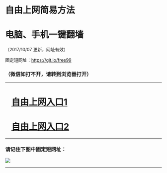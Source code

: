 ﻿# 自由上网简易方法

# 电脑、手机一键翻墙

（2017/10/07 更新，网址有效）

固定短网址：https://git.io/free99

### （微信如打不开，请转到浏览器打开）


***





# &nbsp;&nbsp; <a href="http://ft321505735.fwq-tz-1001.info/fwqtz01.html?t=100700121104 " target="_blank">自由上网入口1</a>
# &nbsp;&nbsp; <a href="http://ft1981524129.fwq-tz-1002.info/fwqtz02.html?t=1007001310 " target="_blank">自由上网入口2</a>
***

### 请记住下图中固定短网址：

<img src="https://s3-us-west-2.amazonaws.com/fwq-1001/yjfq-20170905okok.png" /> 


***


